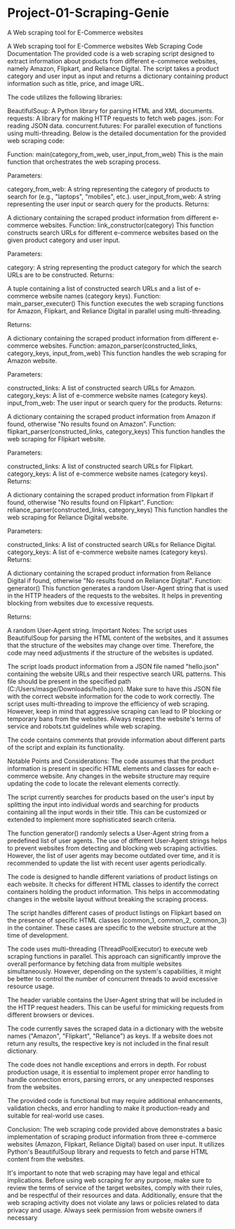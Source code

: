 # Project-01-Scraping-Genie
A Web scraping tool for E-Commerce websites

A Web scraping tool for E-Commerce websites Web Scraping Code Documentation The provided code is a web scraping script designed to extract information about products from different e-commerce websites, namely Amazon, Flipkart, and Reliance Digital. The script takes a product category and user input as input and returns a dictionary containing product information such as title, price, and image URL.

The code utilizes the following libraries:

BeautifulSoup: A Python library for parsing HTML and XML documents. requests: A library for making HTTP requests to fetch web pages. json: For reading JSON data. concurrent.futures: For parallel execution of functions using multi-threading. Below is the detailed documentation for the provided web scraping code:

Function: main(category_from_web, user_input_from_web) This is the main function that orchestrates the web scraping process.

Parameters:

category_from_web: A string representing the category of products to search for (e.g., "laptops", "mobiles", etc.). user_input_from_web: A string representing the user input or search query for the products. Returns:

A dictionary containing the scraped product information from different e-commerce websites. Function: link_constructor(category) This function constructs search URLs for different e-commerce websites based on the given product category and user input.

Parameters:

category: A string representing the product category for which the search URLs are to be constructed. Returns:

A tuple containing a list of constructed search URLs and a list of e-commerce website names (category keys). Function: main_parser_executer() This function executes the web scraping functions for Amazon, Flipkart, and Reliance Digital in parallel using multi-threading.

Returns:

A dictionary containing the scraped product information from different e-commerce websites. Function: amazon_parser(constructed_links, category_keys, input_from_web) This function handles the web scraping for Amazon website.

Parameters:

constructed_links: A list of constructed search URLs for Amazon. category_keys: A list of e-commerce website names (category keys). input_from_web: The user input or search query for the products. Returns:

A dictionary containing the scraped product information from Amazon if found, otherwise "No results found on Amazon". Function: flipkart_parser(constructed_links, category_keys) This function handles the web scraping for Flipkart website.

Parameters:

constructed_links: A list of constructed search URLs for Flipkart. category_keys: A list of e-commerce website names (category keys). Returns:

A dictionary containing the scraped product information from Flipkart if found, otherwise "No results found on Flipkart". Function: reliance_parser(constructed_links, category_keys) This function handles the web scraping for Reliance Digital website.

Parameters:

constructed_links: A list of constructed search URLs for Reliance Digital. category_keys: A list of e-commerce website names (category keys). Returns:

A dictionary containing the scraped product information from Reliance Digital if found, otherwise "No results found on Reliance Digital". Function: generator() This function generates a random User-Agent string that is used in the HTTP headers of the requests to the websites. It helps in preventing blocking from websites due to excessive requests.

Returns:

A random User-Agent string. Important Notes: The script uses BeautifulSoup for parsing the HTML content of the websites, and it assumes that the structure of the websites may change over time. Therefore, the code may need adjustments if the structure of the websites is updated.

The script loads product information from a JSON file named "hello.json" containing the website URLs and their respective search URL patterns. This file should be present in the specified path (C:/Users/masge/Downloads/hello.json). Make sure to have this JSON file with the correct website information for the code to work correctly. The script uses multi-threading to improve the efficiency of web scraping. However, keep in mind that aggressive scraping can lead to IP blocking or temporary bans from the websites. Always respect the website's terms of service and robots.txt guidelines while web scraping.

The code contains comments that provide information about different parts of the script and explain its functionality.

Notable Points and Considerations: The code assumes that the product information is present in specific HTML elements and classes for each e-commerce website. Any changes in the website structure may require updating the code to locate the relevant elements correctly.

The script currently searches for products based on the user's input by splitting the input into individual words and searching for products containing all the input words in their title. This can be customized or extended to implement more sophisticated search criteria.

The function generator() randomly selects a User-Agent string from a predefined list of user agents. The use of different User-Agent strings helps to prevent websites from detecting and blocking web scraping activities. However, the list of user agents may become outdated over time, and it is recommended to update the list with recent user agents periodically.

The code is designed to handle different variations of product listings on each website. It checks for different HTML classes to identify the correct containers holding the product information. This helps in accommodating changes in the website layout without breaking the scraping process.

The script handles different cases of product listings on Flipkart based on the presence of specific HTML classes (common_1, common_2, common_3) in the container. These cases are specific to the website structure at the time of development.

The code uses multi-threading (ThreadPoolExecutor) to execute web scraping functions in parallel. This approach can significantly improve the overall performance by fetching data from multiple websites simultaneously. However, depending on the system's capabilities, it might be better to control the number of concurrent threads to avoid excessive resource usage.

The header variable contains the User-Agent string that will be included in the HTTP request headers. This can be useful for mimicking requests from different browsers or devices.

The code currently saves the scraped data in a dictionary with the website names ("Amazon", "Flipkart", "Reliance") as keys. If a website does not return any results, the respective key is not included in the final result dictionary.

The code does not handle exceptions and errors in depth. For robust production usage, it is essential to implement proper error handling to handle connection errors, parsing errors, or any unexpected responses from the websites.

The provided code is functional but may require additional enhancements, validation checks, and error handling to make it production-ready and suitable for real-world use cases.

Conclusion: The web scraping code provided above demonstrates a basic implementation of scraping product information from three e-commerce websites (Amazon, Flipkart, Reliance Digital) based on user input. It utilizes Python's BeautifulSoup library and requests to fetch and parse HTML content from the websites.

It's important to note that web scraping may have legal and ethical implications. Before using web scraping for any purpose, make sure to review the terms of service of the target websites, comply with their rules, and be respectful of their resources and data. Additionally, ensure that the web scraping activity does not violate any laws or policies related to data privacy and usage. Always seek permission from website owners if necessary
